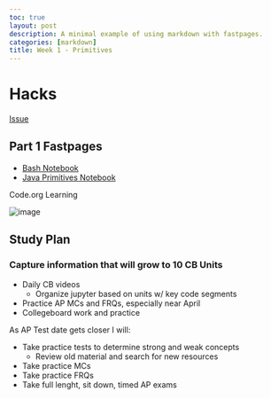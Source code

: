 ```yaml
---
toc: true
layout: post
description: A minimal example of using markdown with fastpages.
categories: [markdown]
title: Week 1 - Primitives
---
```


# Hacks

[Issue](https://github.com/SanjayB06/tri1fastpages/issues/3)

## Part 1 Fastpages

- [Bash Notebook](https://sanjayb06.github.io/tri1fastpages/2022/08/28/Bash-Notebook.html)
- [Java Primitives Notebook](https://sanjayb06.github.io/tri1fastpages/2022/08/28/Primitives-Notebook.html)

Code.org Learning

![image](https://user-images.githubusercontent.com/70538669/187106991-55da1602-67e4-48f7-9e1c-788aed3258b4.png)

## Study Plan
### Capture information that will grow to 10 CB Units
- Daily CB videos
  - Organize jupyter based on units w/ key code segments
- Practice AP MCs and FRQs, especially near April
- Collegeboard work and practice

As AP Test date gets closer I will:
- Take practice tests to determine strong and weak concepts
  - Review old material and search for new resources
- Take practice MCs
- Take practice FRQs
- Take full lenght, sit down, timed AP exams
